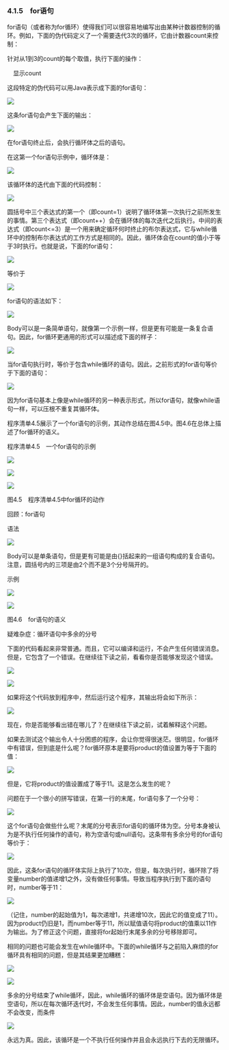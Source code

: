    

### 4.1.5　for语句

for语句（或者称为for循环）使得我们可以很容易地编写出由某种计数器控制的循环。例如，下面的伪代码定义了一个需要迭代3次的循环，它由计数器count来控制：

针对从1到3的count的每个取值，执行下面的操作：

　显示count

这段特定的伪代码可以用Java表示成下面的for语句：

![](0-Assets/Epubook/程序员编程语言经典合集（计算机科学丛书5册套装），javapython编程语言含经典教材龙书《编译原理》%20(Bruce%20Eckel%20%20Alfred%20V.%20Aho%20%20Monica%20S.%20Lam%20etc.)%20(Z-Library)/images/image09971.jpeg)

这条for语句会产生下面的输出：

![](../Images/image09972.gif)

在for语句终止后，会执行循环体之后的语句。

在这第一个for语句示例中，循环体是：

![](../Images/image09973.gif)

该循环体的迭代由下面的代码控制：

![](../Images/image09974.gif)

圆括号中三个表达式的第一个（即count=1）说明了循环体第一次执行之前所发生的事情。第三个表达式（即count++）会在循环体的每次迭代之后执行。中间的表达式（即count<=3）是一个用来确定循环何时终止的布尔表达式，它与while循环中的控制布尔表达式的工作方式是相同的。因此，循环体会在count的值小于等于3时执行。也就是说，下面的for语句：

![](../Images/image09975.gif)

等价于

![](0-Assets/Epubook/程序员编程语言经典合集（计算机科学丛书5册套装），javapython编程语言含经典教材龙书《编译原理》%20(Bruce%20Eckel%20%20Alfred%20V.%20Aho%20%20Monica%20S.%20Lam%20etc.)%20(Z-Library)/images/image09976.jpeg)

for语句的语法如下：

![](0-Assets/Epubook/程序员编程语言经典合集（计算机科学丛书5册套装），javapython编程语言含经典教材龙书《编译原理》%20(Bruce%20Eckel%20%20Alfred%20V.%20Aho%20%20Monica%20S.%20Lam%20etc.)%20(Z-Library)/images/image09977.jpeg)

Body可以是一条简单语句，就像第一个示例一样，但是更有可能是一条复合语句。因此，for循环更通用的形式可以描述成下面的样子：

![](0-Assets/Epubook/程序员编程语言经典合集（计算机科学丛书5册套装），javapython编程语言含经典教材龙书《编译原理》%20(Bruce%20Eckel%20%20Alfred%20V.%20Aho%20%20Monica%20S.%20Lam%20etc.)%20(Z-Library)/images/image09978.jpeg)

当for语句执行时，等价于包含while循环的语句。因此，之前形式的for语句等价于下面的语句：

![](0-Assets/Epubook/程序员编程语言经典合集（计算机科学丛书5册套装），javapython编程语言含经典教材龙书《编译原理》%20(Bruce%20Eckel%20%20Alfred%20V.%20Aho%20%20Monica%20S.%20Lam%20etc.)%20(Z-Library)/images/image09979.jpeg)

因为for语句基本上像是while循环的另一种表示形式，所以for语句，就像while语句一样，可以压根不重复其循环体。

程序清单4.5展示了一个for语句的示例，其动作总结在图4.5中。图4.6在总体上描述了for循环的语义。

程序清单4.5　一个for语句的示例

![](0-Assets/Epubook/程序员编程语言经典合集（计算机科学丛书5册套装），javapython编程语言含经典教材龙书《编译原理》%20(Bruce%20Eckel%20%20Alfred%20V.%20Aho%20%20Monica%20S.%20Lam%20etc.)%20(Z-Library)/images/image09980.jpeg)

![](0-Assets/Epubook/程序员编程语言经典合集（计算机科学丛书5册套装），javapython编程语言含经典教材龙书《编译原理》%20(Bruce%20Eckel%20%20Alfred%20V.%20Aho%20%20Monica%20S.%20Lam%20etc.)%20(Z-Library)/images/image09981.jpeg)

![](0-Assets/Epubook/程序员编程语言经典合集（计算机科学丛书5册套装），javapython编程语言含经典教材龙书《编译原理》%20(Bruce%20Eckel%20%20Alfred%20V.%20Aho%20%20Monica%20S.%20Lam%20etc.)%20(Z-Library)/images/image09982.jpeg)

图4.5　程序清单4.5中for循环的动作

回顾：for语句

语法

![](0-Assets/Epubook/程序员编程语言经典合集（计算机科学丛书5册套装），javapython编程语言含经典教材龙书《编译原理》%20(Bruce%20Eckel%20%20Alfred%20V.%20Aho%20%20Monica%20S.%20Lam%20etc.)%20(Z-Library)/images/image09983.jpeg)

Body可以是单条语句，但是更有可能是由{}括起来的一组语句构成的复合语句。注意，圆括号内的三项是由2个而不是3个分号隔开的。

示例

![](0-Assets/Epubook/程序员编程语言经典合集（计算机科学丛书5册套装），javapython编程语言含经典教材龙书《编译原理》%20(Bruce%20Eckel%20%20Alfred%20V.%20Aho%20%20Monica%20S.%20Lam%20etc.)%20(Z-Library)/images/image09984.jpeg)

![](0-Assets/Epubook/程序员编程语言经典合集（计算机科学丛书5册套装），javapython编程语言含经典教材龙书《编译原理》%20(Bruce%20Eckel%20%20Alfred%20V.%20Aho%20%20Monica%20S.%20Lam%20etc.)%20(Z-Library)/images/image09985.jpeg)

图4.6　for语句的语义

疑难杂症：循环语句中多余的分号

下面的代码看起来非常普通。而且，它可以编译和运行，不会产生任何错误消息。但是，它包含了一个错误。在继续往下读之前，看看你是否能够发现这个错误。

![](0-Assets/Epubook/程序员编程语言经典合集（计算机科学丛书5册套装），javapython编程语言含经典教材龙书《编译原理》%20(Bruce%20Eckel%20%20Alfred%20V.%20Aho%20%20Monica%20S.%20Lam%20etc.)%20(Z-Library)/images/image09986.jpeg)

![](../Images/image09987.gif)

如果将这个代码放到程序中，然后运行这个程序，其输出将会如下所示：

![](../Images/image09988.gif)

现在，你是否能够看出错在哪儿了？在继续往下读之前，试着解释这个问题。

如果去测试这个输出令人十分困惑的程序，会让你觉得很迷茫。很明显，for循环中有错误，但到底是什么呢？for循环原本是要将product的值设置为等于下面的值：

![](../Images/image09989.gif)

但是，它将product的值设置成了等于11。这是怎么发生的呢？

问题在于一个很小的拼写错误，在第一行的末尾，for语句多了一个分号：

![](0-Assets/Epubook/程序员编程语言经典合集（计算机科学丛书5册套装），javapython编程语言含经典教材龙书《编译原理》%20(Bruce%20Eckel%20%20Alfred%20V.%20Aho%20%20Monica%20S.%20Lam%20etc.)%20(Z-Library)/images/image09990.jpeg)

这个for语句会做些什么呢？末尾的分号表示for语句的循环体为空。分号本身被认为是不执行任何操作的语句，称为空语句或null语句。这条带有多余分号的for语句等价于：

![](0-Assets/Epubook/程序员编程语言经典合集（计算机科学丛书5册套装），javapython编程语言含经典教材龙书《编译原理》%20(Bruce%20Eckel%20%20Alfred%20V.%20Aho%20%20Monica%20S.%20Lam%20etc.)%20(Z-Library)/images/image09991.jpeg)

因此，这条for语句的循环体实际上执行了10次，但是，每次执行时，循环除了将变量number的值递增1之外，没有做任何事情。导致当程序执行到下面的语句时，number等于11：

![](../Images/image09992.gif)

（记住，number的起始值为1，每次递增1，共递增10次，因此它的值变成了11）。因为product仍旧是1，而number等于11，所以赋值语句将product的值乘以11作为输出。为了修正这个问题，直接将for起始行末尾多余的分号移除即可。

相同的问题也可能会发生在while循环中。下面的while循环与之前陷入麻烦的for循环具有相同的问题，但是其结果更加糟糕：

![](0-Assets/Epubook/程序员编程语言经典合集（计算机科学丛书5册套装），javapython编程语言含经典教材龙书《编译原理》%20(Bruce%20Eckel%20%20Alfred%20V.%20Aho%20%20Monica%20S.%20Lam%20etc.)%20(Z-Library)/images/image09993.jpeg)

![](../Images/image09994.gif)

多余的分号结束了while循环，因此，while循环的循环体是空语句。因为循环体是空语句，所以在每次循环迭代时，不会发生任何事情。因此，number的值永远都不会改变，而条件

![](../Images/image09995.gif)

永远为真。因此，该循环是一个不执行任何操作并且会永远执行下去的无限循环。